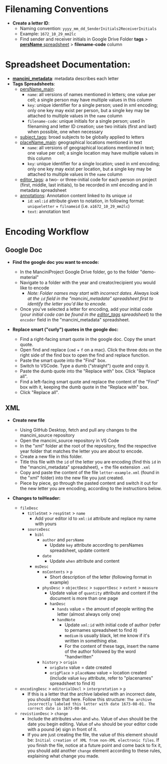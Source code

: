 # Filenaming Conventions
- **Create a letter ID**:
    - Naming convention: `yyyy_mm_dd_SenderInitials2ReceiverInitials`
    - Example: `1672_10_29_mm2lc`
    - Find sender and receiver initials in Google Drive Folder **tags** > [**persName** spreadsheet](https://docs.google.com/spreadsheets/d/1LAvt-O72kRdg07OP7rPGmpFmYtjBstf51lrXT5hL3vU/edit?usp=sharing) > **filename-code** column

# Spreadsheet Documentation:
- **[mancini_metadata](https://docs.google.com/spreadsheets/d/1ve8mjVhXRjiXzofISLAPInTzww7tZuK9NUtxJyBvMNk/edit?usp=sharing)**: metadata describes each letter
- **Tags Spreadsheets**:
    - [persName_main](https://docs.google.com/spreadsheets/d/1LAvt-O72kRdg07OP7rPGmpFmYtjBstf51lrXT5hL3vU/edit?usp=sharing): 
        - `name`: all versions of names mentioned in letters; one value per cell; a single person may have multiple values in this column
        - `key`: unique identifier for a single person; used in xml encoding; only one key may exist per person, but a single key may be attached to multiple values in the `name` column
        - `filename-code`: unique initials for a single person; used in filenaming and letter ID creation; use two initials (first and last) when possible, one when necessary
    - [subject_tags](https://docs.google.com/spreadsheets/d/1_Gr3qSDQay_emRd4izQ5Oa8QDgTmgAc56EI_BrkYzDY/edit?usp=sharing): broad subjects to be globally applied to letters
    - [placeName_main](https://docs.google.com/spreadsheets/d/1lHBBq97QJb7D_vgkehq_Vko7jts4X1LaOQ5_PfzpTGE/edit?usp=sharing): geographical locations mentioned in text
        - `name`: all versions of geographical locations mentioned in text; one value per cell; a single location may have multiple values in this column
        - `key`: unique identifier for a single location; used in xml encoding; only one key may exist per location, but a single key may be attached to multiple values in the `name` column
    - [editor_tags](https://docs.google.com/spreadsheets/d/1eKKw5Y33Yk4MzeiUJoUkh8yhO-J4BHNmGoucA-Y9YK8/edit?usp=sharing): a two- or three-initial code for each person on project (first, middle, last initials), to be recorded in xml encoding and in metadata spreadsheet
    - [annotations](https://docs.google.com/spreadsheets/d/1aOrT2d-n5jl50cxi7on7YjdD0Ca-lfpL1k_SFzl54ho/edit?usp=sharing): Annotation content linked to its unique `id`
        - `id`: `xml:id` attribute given to notation, in following format: `uniqueletter` + `filnameid` (i.e. `a1672_10_29_mm2lc`)
        - `text`: annotation text

# Encoding Workflow

## Google Doc

- **Find the google doc you want to encode:**
    - In the ManciniProject Google Drive folder, go to the folder "demo-material"
    - Navigate to a folder with the year and creator/recipient you would like to encode
        - *Note: Folder names may start with incorrect dates. Always look at the `id` field in the "mancini_metadata" spreadsheet first to identify the letter you'd like to encode.*
    - Once you've selected a letter for encoding, add your initial code (*your initial code can be found in the [editor_tags](https://docs.google.com/spreadsheets/d/1eKKw5Y33Yk4MzeiUJoUkh8yhO-J4BHNmGoucA-Y9YK8/edit?usp=sharing) spreadsheet*) to the `encoder` field in the "mancini_metadata" spreadsheet.

- **Replace smart ("curly") quotes in the google doc:**
    - Find a right-facing smart quote in the google doc. Copy the smart quote. 
    - Open find and replace (`cmd` + `f` on a mac). Click the three dots on the right side of the find box to open the find and replace function.
    - Paste the smart quote into the "Find" box.
    - Switch to VSCode. Type a dumb ("straight") quote and copy it.
    - Paste the dumb quote into the "Replace with" box. Click "Replace all".
    - Find a left-facing smart quote and replace the content of the "Find" box with it, keeping the dumb quote in the "Replace with" box.
    - Click "Replace all".

## XML

- **Create new file**
    - Using GitHub Desktop, fetch and pull any changes to the mancini_source repository
    - Open the mancini_source repository in VS Code
    - In the "xml" folder at the root of the repository, find the respective year folder that matches the letter you are about to encode.
    - Create a new file in this folder.
    - Title this file with the `id` of the letter you are encoding (find this `id` in the "mancini_metadata" spreadsheet), + the file extension `.xml`
    - Copy and paste the content of the file `letter-example.xml` (found in the "xml" folder) into the new file you just created.
    - Piece by piece, go through the pasted content and switch it out for the new letter you are encoding, according to the instructions below.

- **Changes to teiHeader:**
    - `fileDesc`
        - `titleStmt` > `respStmt` > `name`
            - Add your editor id to `xml:id` attribute and replace my name with yours
        - `sourceDesc`
            - `bibl`
                - `author` and `persName`
                    - Update `key` attribute according to persNames spreadsheet, update content
                - `date`
                    - Update `when` attribute and content
            - `msDesc`
                - `msContents` > `p`
                    - Short description of the letter (following format in example)
                - `physDesc` > `objectDesc` > `supportDesc` > `extent` > `measure`
                    - Update value of `quantity` attribute and content if the document is more than one page
                    - `hanDesc`
                        - `hands` value = the amount of people writing the letter (almost always only one)
                        - `handNote`
                            - Update `xml:id` with initial code of author (refer to pernames spreadsheet to find it)
                            - `medium` is usually black, let me know if it's written in something else.
                            - For the content of these tags, insert the name of the author followed by the word "handwritten"
                - `history` > `origin`
                    - `origDate` value = date created
                    - `origPlace` > `placeName` value = location created (include value `key` attribute, refer to "placenames" spreadsheet to find it)
    - `encodingDesc` > `editorialDecl` > `interpretation` > `p`
        - If this is a letter that the archive labeled with an incorrect date, you should note that here. Follow this structure: `The archive incorrectly labeled this letter with date 1673-08-01. The correct date is 1673-08-04.`
    - `revistionDesc` > `change`
        - Include the attributes `when` and `who`. Value of `when` should be the date you begin editing. Value of `who` should be your editor code with a pound (`#`) sign in front of it.
        - If you are just creating the file, the value of this element should be: `Initial creation of XML from non-XML electronic files`. If you finish the file, notice at a future point and come back to fix it, you should add another `change` element according to these rules, explaining what change you made.


    
